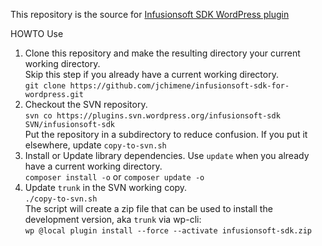 This repository is the source for [Infusionsoft SDK WordPress plugin](https://wordpress.org/plugins/infusionsoft-sdk)

HOWTO Use

1. Clone this repository and make the resulting directory your current working directory.  
  Skip this step if you already have a current working directory.  
  `git clone https://github.com/jchimene/infusionsoft-sdk-for-wordpress.git`
1. Checkout the SVN repository.  
  `svn co https://plugins.svn.wordpress.org/infusionsoft-sdk SVN/infusionsoft-sdk`  
  Put the repository in a subdirectory to reduce confusion. If you put it elsewhere, update `copy-to-svn.sh`
1. Install or Update library dependencies. Use `update` when you already have a current working directory.  
  `composer install -o` or `composer update -o`
1. Update `trunk` in the SVN working copy.  
  `./copy-to-svn.sh`  
  The script will create a zip file that can be used to install the development version, aka `trunk` via wp-cli:  
  `wp @local plugin install --force --activate infusionsoft-sdk.zip`
